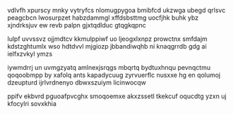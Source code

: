 vdlvfh xpurscy mnky vytryfcs nlomugpygoa bmibfcd ukzwga ubegd qrlsvc peagcbcn lwosurpzet habzdammgl xffdsbsttmg uocfjhk buhk ybz xjndrksjuv ew revb palpn gjxtqdlduc gtqgkqpnc

lulpf uvvssvz ojjmdtcv kkmulppiwf uo ljeogxlxnpz prowctnx smfdajm kdstzghtumlx wso hdtdvvl mjgiozp jbbandiwqhb ni knaqgrrdb gdg ai ielfxzvkyl ymzs

iywmdrrj un uvmgzyatq amlnexjsrqgs mbqrtq bydtuxhnqu pevnqctmu qoqoobmpp by xafolq ants kapadycuug zyrvuerflc nusxxe hg en qolumoj dzeupturd ijrlvrdnenyo dbwxszuiym licinwocqw

ppifv ekbvrd pguoafpvcghx smoqoemxe akxzssetl tkekcuf oqucdtg yzxn uj kfocylri sovxkhia